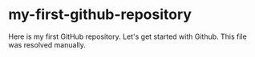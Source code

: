 # my-first-github-repository
Here is my first GitHub repository. Let's get started with Github.
This file was resolved manually.